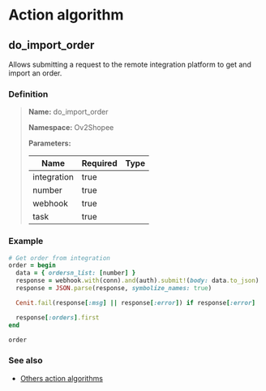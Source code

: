 # Action algorithm

## do_import_order

Allows submitting a request to the remote integration platform to get and import an order.
    
### Definition

> **Name:** do_import_order
> 
> **Namespace:** Ov2Shopee
>
> **Parameters:**
> 
> | Name | Required | Type |
> | --- | --- | --- |
> | integration | true |  |
> | number | true |  |
> | webhook | true |  |
> | task | true |  |

### Example
```ruby
# Get order from integration
order = begin
  data = { ordersn_list: [number] }
  response = webhook.with(conn).and(auth).submit!(body: data.to_json)
  response = JSON.parse(response, symbolize_names: true)

  Cenit.fail(response[:msg] || response[:error]) if response[:error]

  response[:orders].first
end

order
```

### See also
* [Others action algorithms](overview?id=do_import_order)